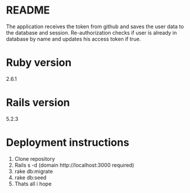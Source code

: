# README
The application receives the token from github and saves the user data to the database and session. Re-authorization checks if user is already in database by name and updates his access token if true. 

# Ruby version
2.6.1

# Rails version
5.2.3

# Deployment instructions
1. Clone repository
2. Rails s -d (domain http://localhost:3000 required)
2. rake db:migrate
3. rake db:seed
4. Thats all i hope
